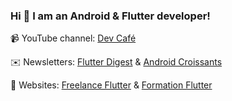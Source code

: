 ### Hi 👋 I am an Android & Flutter developer!

📹 YouTube channel: [Dev Café](https://www.youtube.com/@devcafe/)

✉️ Newsletters: [Flutter Digest](https://flutter-digest.com/) & [Android Croissants](https://android-croissants.com/)

💙 Websites: [Freelance Flutter](https://www.freelance-flutter.fr/) & [Formation Flutter](https://formation-flutter.fr/)
